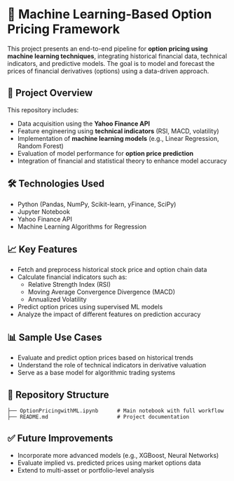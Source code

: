 # 🧠 Machine Learning-Based Option Pricing Framework

This project presents an end-to-end pipeline for **option pricing using machine learning techniques**, integrating historical financial data, technical indicators, and predictive models. The goal is to model and forecast the prices of financial derivatives (options) using a data-driven approach.

## 📌 Project Overview

This repository includes:
- Data acquisition using the **Yahoo Finance API**
- Feature engineering using **technical indicators** (RSI, MACD, volatility)
- Implementation of **machine learning models** (e.g., Linear Regression, Random Forest)
- Evaluation of model performance for **option price prediction**
- Integration of financial and statistical theory to enhance model accuracy

## 🛠️ Technologies Used
- Python (Pandas, NumPy, Scikit-learn, yFinance, SciPy)
- Jupyter Notebook
- Yahoo Finance API
- Machine Learning Algorithms for Regression

## 📈 Key Features
- Fetch and preprocess historical stock price and option chain data
- Calculate financial indicators such as:
  - Relative Strength Index (RSI)
  - Moving Average Convergence Divergence (MACD)
  - Annualized Volatility
- Predict option prices using supervised ML models
- Analyze the impact of different features on prediction accuracy

## 📊 Sample Use Cases
- Evaluate and predict option prices based on historical trends
- Understand the role of technical indicators in derivative valuation
- Serve as a base model for algorithmic trading systems

## 📁 Repository Structure
```
├── OptionPricingwithML.ipynb      # Main notebook with full workflow
├── README.md                      # Project documentation
```

## ✅ Future Improvements
- Incorporate more advanced models (e.g., XGBoost, Neural Networks)
- Evaluate implied vs. predicted prices using market options data
- Extend to multi-asset or portfolio-level analysis

